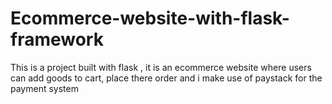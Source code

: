 # Ecommerce-website-with-flask-framework
This is a project built with flask , it is an ecommerce website where users can add goods to cart, place there order and i make use of paystack for the payment system
